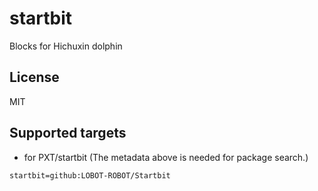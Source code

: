 # startbit

Blocks for Hichuxin dolphin
## License

MIT

## Supported targets

* for PXT/startbit
(The metadata above is needed for package search.)

```package
startbit=github:LOBOT-ROBOT/Startbit
```

